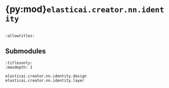 # {py:mod}`elasticai.creator.nn.identity`

```{py:module} elasticai.creator.nn.identity
```

```{autodoc2-docstring} elasticai.creator.nn.identity
:allowtitles:
```

## Submodules

```{toctree}
:titlesonly:
:maxdepth: 1

elasticai.creator.nn.identity.design
elasticai.creator.nn.identity.layer
```
